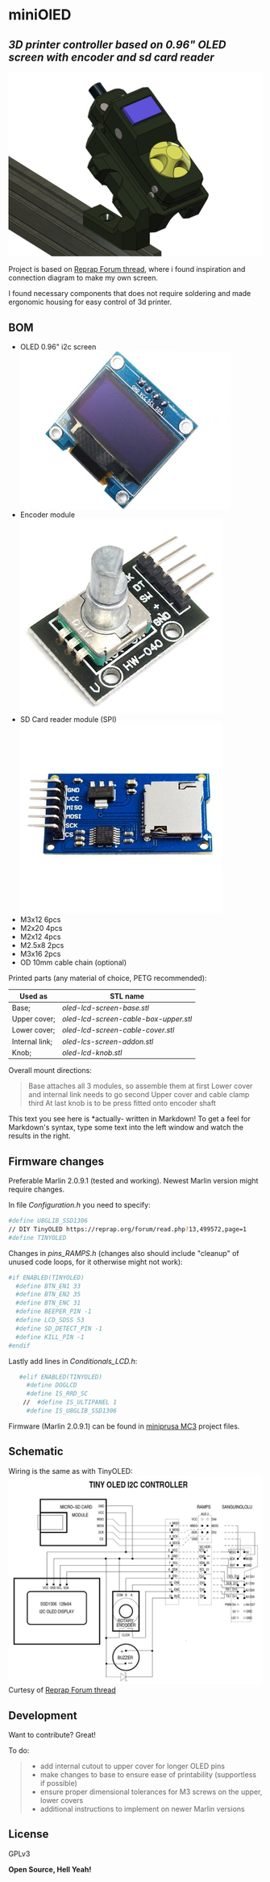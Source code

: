 # miniOlED 
## _3D printer controller based on  0.96" OLED screen with encoder and sd card reader_

![OLED RENDER](Pictures/oled_render.png)


Project is based on [Reprap Forum thread], where i found inspiration and connection diagram to make my own screen.

I found necessary components that does not require soldering and made ergonomic housing for easy control of 3d printer.

## BOM

- OLED 0.96" i2c screen
![OLED_SCREEN](Pictures/oled.jpeg)
- Encoder module
![ENCODE_MODULE](Pictures/encoder-module.jpeg)
- SD Card reader module (SPI)
![SD_CARD_MODULE](Pictures/sd_card_module.jpeg)
- M3x12 6pcs
- M2x20 4pcs
- M2x12 4pcs
- M2.5x8 2pcs
- M3x16 2pcs
- OD 10mm cable chain (optional)


Printed parts (any material of choice, PETG recommended):


| Used as | STL name |
| ------ | ------ |
| Base; | _oled-lcd-screen-base.stl_ |
| Upper cover; |  _oled-lcd-screen-cable-box-upper.stl_ |
| Lower cover; | _oled-lcd-screen-cable-cover.stl_ |
| Internal link; |  _oled-lcs-screen-addon.stl_ |
| Knob; | _oled-lcd-knob.stl_|


Overall mount directions:
> Base attaches all 3 modules, so assemble them at first
> Lower cover and internal link needs to go second
> Upper cover and cable clamp third
> At last knob is to be press fitted onto encoder shaft



This text you see here is *actually- written in Markdown! To get a feel
for Markdown's syntax, type some text into the left window and
watch the results in the right.


## Firmware changes


Preferable Marlin 2.0.9.1 (tested and working).
Newest Marlin version might require changes.

In file _Configuration.h_ you need to specify:

```sh
#define U8GLIB_SSD1306
// DIY TinyOLED https://reprap.org/forum/read.php?13,499572,page=1
#define TINYOLED
```

Changes in _pins_RAMPS.h_ (changes also should include "cleanup" of unused code loops, for it otherwise might not work):


```sh
#if ENABLED(TINYOLED)
  #define BTN_EN1 33
  #define BTN_EN2 35
  #define BTN_ENC 31
  #define BEEPER_PIN -1
  #define LCD_SDSS 53
  #define SD_DETECT_PIN -1
  #define KILL_PIN -1
#endif
```
Lastly add lines in _Conditionals_LCD.h_:

```sh
   #elif ENABLED(TINYOLED)
     #define DOGLCD
     #define IS_RRD_SC
    //  #define IS_ULTIPANEL 1
     #define IS_U8GLIB_SSD1306
```

Firmware (Marlin 2.0.9.1) can be found in [miniprusa MC3] project files. 

## Schematic

Wiring is the same as with TinyOLED:  
  ![wiring-schematics](Pictures/tinyoled_schematic.jpg)
Curtesy of [Reprap Forum thread]

## Development

Want to contribute? Great!

To do:
> - add internal cutout to upper cover for longer OLED pins
> - make changes to base to ensure ease of printability (supportless if possible)
> - ensure proper dimensional tolerances for M3 screws on the upper, lower covers
> - additional instructions to implement on newer Marlin versions

## License

GPLv3

**Open Source, Hell Yeah!**

[//]: # (REFLINKS)

   [Reprap Forum thread]:<https://reprap.org/forum/read.php?13,499572,page=1>
   [miniprusa MC3]: <github.com/JGxFTW/miniprusa>
